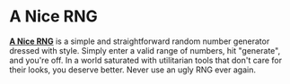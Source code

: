 # A Nice RNG

[**A Nice RNG**](https://a-nice-rng.netlify.app/) is a simple and straightforward random number generator dressed with style.
Simply enter a valid range of numbers, hit "generate", and you're off.
In a world saturated with utilitarian tools that don't care for their looks, you deserve better.
Never use an ugly RNG ever again.
